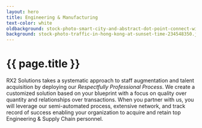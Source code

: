 ```yaml
---
layout: hero
title: Engineering & Manufacturing
text-color: white
oldbackground: stock-photo-smart-city-and-abstract-dot-point-connect-with-gradient-line-and-aesthetic-intricate-wave-line-1499306735.jpg
background: stock-photo-traffic-in-hong-kong-at-sunset-time-234548350.jpg
---
```

# {{ page.title }}
RX2 Solutions takes a systematic approach to staff augmentation and talent acquisition  by deploying our _Respectfully Professional Process_.  We create a customized solution based on your blueprint with a focus on quality over quantity and relationships over transactions. When you partner with us, you will leverage our semi-automated process, extensive network, and track record of success enabling your organization to  acquire and retain top Engineering & Supply Chain personnel.
